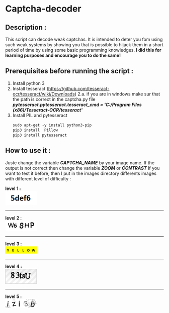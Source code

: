 
# Captcha-decoder

## Description : 
This script can decode weak captchas. It is intended to deter you fom using such weak systems by showing you that is possible to hijack them in a short period of time by using some basic programming knowledges. **I did this for learning purposes and encourage you to do the same!**

## Prerequisites before running the script :

 1. Install python 3 
 2. Install tesseract (https://github.com/tesseract-ocr/tesseract/wiki/Downloads)
	 2.a. if you are in windows make sur that the path is correct in the captcha.py file ***pytesseract.pytesseract.tesseract_cmd = 'C:/Program Files (x86)/Tesseract-OCR/tesseract'***
 3. Install PIL and pytesseract 
	 ```
	 sudo apt-get -y install python3-pip
	 pip3 install  Pillow
 	 pip3 install pytesseract 
	```

## How to use it :

Juste change the variable ***CAPTCHA_NAME*** by your image name. 
If the output is not correct then change the variable ***ZOOM*** or ***CONTRAST***
If you want to test it before, then I put in the images directory differents images with different level of difficulty :

<b>level 1 :</b>
<br /><img src="images/level1.png" width="100">
<hr>
<b>level 2 :</b>
<br /><img src="images/level2.png" width="100">
<hr>
<b>level 3 :</b>
<br /><img src="images/level3.png" width="100">
<hr>
<b>level 4 :</b>
<br /><img src="images/level4.png" width="100">
<hr>
<b>level 5 :</b>
<br /><img src="images/level5.png" width="100">
